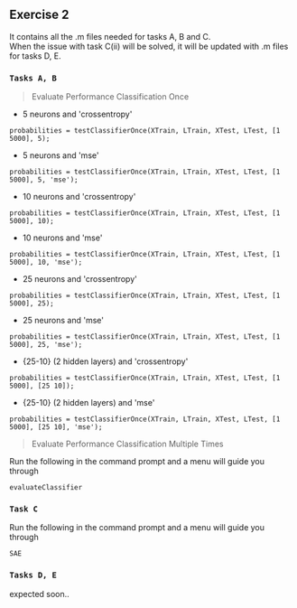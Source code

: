 ## Exercise 2

It contains all the .m files needed for tasks A, B and C. <br />
When the issue with task C(ii) will be solved, it will be updated with .m files for tasks D, E.

### `Tasks A, B`

> Evaluate Performance Classification Once

* 5 neurons and 'crossentropy'
```
probabilities = testClassifierOnce(XTrain, LTrain, XTest, LTest, [1 5000], 5);
```
* 5 neurons and 'mse'
```
probabilities = testClassifierOnce(XTrain, LTrain, XTest, LTest, [1 5000], 5, 'mse');
```
* 10 neurons and 'crossentropy'
```
probabilities = testClassifierOnce(XTrain, LTrain, XTest, LTest, [1 5000], 10);
```
* 10 neurons and 'mse'
```
probabilities = testClassifierOnce(XTrain, LTrain, XTest, LTest, [1 5000], 10, 'mse');
```
* 25 neurons and 'crossentropy'
```
probabilities = testClassifierOnce(XTrain, LTrain, XTest, LTest, [1 5000], 25);
```
* 25 neurons and 'mse'
```
probabilities = testClassifierOnce(XTrain, LTrain, XTest, LTest, [1 5000], 25, 'mse');
```
* {25-10} (2 hidden layers) and 'crossentropy'
```
probabilities = testClassifierOnce(XTrain, LTrain, XTest, LTest, [1 5000], [25 10]);
```
* {25-10} (2 hidden layers) and 'mse'
``` 
probabilities = testClassifierOnce(XTrain, LTrain, XTest, LTest, [1 5000], [25 10], 'mse');
```


> Evaluate Performance Classification Multiple Times 

Run the following in the command prompt and a menu will guide you through
``` 
evaluateClassifier 
```

### `Task C`
Run the following in the command prompt and a menu will guide you through
``` 
SAE
```


### `Tasks D, E`
expected soon..




